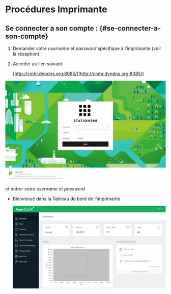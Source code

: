 # Procédures Imprimante

## Se connecter a son compte : {#se-connecter-a-son-compte}

1. Demander votre _username_ et _password_ spécifique à l’imprimante \(voir la réception\)
2. Accéder au lien suivant

   [http://cmhr.dyndns.org:8085/](http://cmhr.dyndns.org:8085/)

![](../.gitbook/assets/capture-decran-2018-02-28-a-14.50.31.jpg)

et entrer votre _username_ et _password_

* Bienvenue dans la Tableau de bord de l’imprimante

  ![](../.gitbook/assets/capture-decran-2018-02-28-a-17.49.46.jpg)

